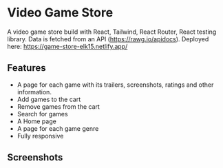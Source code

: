 # Video Game Store

A video game store build with React, Tailwind, React Router, React testing library.
Data is fetched from an API (https://rawg.io/apidocs).
Deployed here: https://game-store-elk15.netlify.app/

## Features

- A page for each game with its trailers, screenshots, ratings and other information.
- Add games to the cart
- Remove games from the cart
- Search for games
- A Home page
- A page for each game genre
- Fully responsive

## Screenshots
